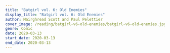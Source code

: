 ```yaml
---
title: "Batgirl vol. 6: Old Enemies"
display_title: "Batgirl vol. 6: Old Enemies"
author: Mairghread Scott and Paul Pelettier
cover_image: /reading/batgirl-v6-old-enemies/batgirl-v6-old-enemies.jpg
genre: Comic
date: 2020-03-13
start_date: 2020-03-13
end_date: 2020-03-13
---
```

